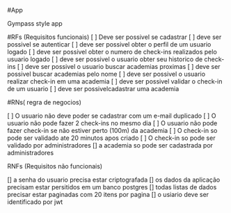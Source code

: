 #App

Gympass style app

#RFs (Requisitos funcionais)
[ ] Deve ser possivel se cadastrar
[ ] deve ser possivel se autenticar
[ ] deve ser possivel  obter o perfil de um usuario logado
[ ] deve ser possivel obter o numero de check-ins realizados pelo usuario logado
[ ] deve ser possivel o usuario obter seu historico de check-ins
[ ] deve ser possivel o usuario buscar academias proximas
[ ] deve ser possivel buscar academias pelo nome
[ ] deve ser possivel o usuario realizar check-in em uma academia
[ ] deve ser possivel validar o check-in de um usuario
[ ] deve ser possivelcadastrar uma academia


#RNs( regra de negocios)

[ ] O usuario não deve poder se cadastrar com um e-mail duplicado
[ ] O usuario não pode fazer 2 check-ins no mesmo dia
[ ] O usuario não pode fazer check-in se não estiver perto (100m) da academia
[ ] O check-in so pode ser validado ate 20 minutos apos criado
[ ] O check-in so pode ser validado por administradores
[] a academia so pode ser cadastrada por administradores

RNFs (Requisitos não funcionais)

[] a senha do usuario precisa estar criptografada
[] os dados da aplicação precisam estar persitidos em um banco postgres
[] todas listas de dados precisar estar paginadas com 20 itens por pagina
[] o usiario deve ser identificado por jwt